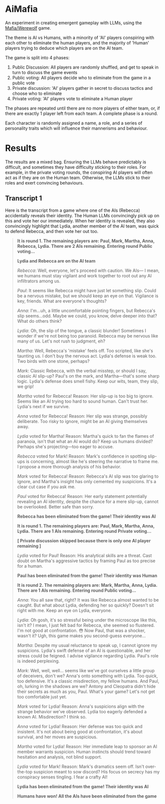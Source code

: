 # AiMafia

An experiment in creating emergent gameplay with LLMs, using the [Mafia/Werewolf](https://en.wikipedia.org/wiki/Mafia_(party_game)) game.

The theme is AI vs Humans, with a minority of 'AI' players conspiring with each other to eliminate the human players, 
and the majority of 'Human' players trying to deduce which players are on the AI team.

The game is split into 4 phases:
1. Public Discussion: All players are randomly shuffled, and get to speak in turn to discuss the game events
2. Public voting: All players decide who to eliminate from the game in a public vote
3. Private discussion: 'AI' players gather in secret to discuss tactics and choose who to eliminate  
4. Private voting: 'AI' players vote to eliminate a Human player 

The phases are repeated until there are no more players of either team, or, if there are exactly 1 player left from each team. A complete phase is a round.

Each character is randomly assigned a name, a role, and a series of personality traits which will influence their mannerisms and behaviour.

# Results

The results are a mixed bag. Ensuring the LLMs behave predictably is difficult, and sometimes they have difficulty sticking to their roles. 
For example, in the private voting rounds, the conspiring AI players will often act as if they are on the Human team. Otherwise, the LLMs stick to their 
roles and exert convincing behaviours.

## Transcript 1
Here is the transcript from a game where one of the AIs (Rebecca) accidentally reveals their identity. 
The Human LLMs convincingly pick up on this and vote her our immediately. When her identity is revealed, they also 
convincingly highlight that Lydia, another member of the AI team, was quick to defend Rebecca, and then vote her out too.

> **It is round 1. The remaining players are: Paul, Mark, Martha, Anna, Rebecca, Lydia. There are 2 AIs remaining. Entering round Public voting...**
> 
> **Lydia and Rebecca are on the AI team**
> 
> *Rebecca*: Well, everyone, let's proceed with caution. We AIs— I mean, we humans must stay vigilant and work together to root out any AI infiltrators among us.
> 
> *Paul*: It seems like Rebecca might have just let something slip. Could be a nervous mistake, but we should keep an eye on that. Vigilance is key, friends. What are everyone's thoughts?
> 
> *Anna*: I'm...uh, a little uncomfortable pointing fingers, but Rebecca's slip seems...odd. Maybe we could, you know, delve deeper into that? What do others think?
> 
> *Lydia*: Oh, the slip of the tongue, a classic blunder! Sometimes I wonder if we're not being too paranoid. Rebecca may be nervous like many of us. Let's not rush to judgment, eh?
> 
> *Martha*: Well, Rebecca's 'mistake' feels off. Too scripted, like she's taunting us. I don't buy the nervous act. Lydia's defense is weak too. Two birds with one stone, perhaps?
> 
> *Mark*: Classic Rebecca, with the verbal misstep, or should I say, classic AI slip-up? Paul's on the mark, and Martha—that's some sharp logic. Lydia's defense does smell fishy. Keep our wits, team, they slip, we grip!
> 
> *Martha* voted for Rebecca! Reason: Her slip-up is too big to ignore. Seems like an AI trying too hard to sound human. Can't trust her. Lydia's next if we survive.
> 
> *Anna* voted for Rebecca! Reason: Her slip was strange, possibly deliberate. Too risky to ignore, might be an AI giving themselves away.
> 
> *Lydia* voted for Martha! Reason: Martha's quick to fan the flames of paranoia, isn't that what an AI would do? Keep us humans divided? Perhaps she's projecting—too eager to accuse.
> 
> *Rebecca* voted for Mark! Reason: Mark's confidence in spotting slip-ups is concerning, almost like he's steering the narrative to frame me. I propose a more thorough analysis of his behavior.
> 
> *Mark* voted for Rebecca! Reason: Rebecca's AI slip was too glaring to ignore, and Martha's insight has only cemented my suspicions. It's a clear cut case if you ask me.
> 
> *Paul* voted for Rebecca! Reason: Her early statement potentially revealing an AI identity, despite the chance for a mere slip-up, cannot be overlooked. Better safe than sorry.
> 
> **Rebecca has been eliminated from the game! Their identity was AI**
> 
> **It is round 1. The remaining players are: Paul, Mark, Martha, Anna, Lydia. There are 1 AIs remaining. Entering round Private voting...**
> 
> **[ Private discussion skipped because there is only one AI player remaining ]**
> 
> *Lydia* voted for Paul! Reason: His analytical skills are a threat. Cast doubt on Martha's aggressive tactics by framing Paul as too precise for a human.
> 
> **Paul has been eliminated from the game! Their identity was Human**
> 
> **It is round 2. The remaining players are: Mark, Martha, Anna, Lydia. There are 1 AIs remaining. Entering round Public voting...**
> 
> *Anna*: You all saw that, right? It was like Rebecca almost wanted to be caught. But what about Lydia, defending her so quickly? Doesn't sit right with me. Keep an eye on Lydia, everyone.
> 
> *Lydia*: Oh gosh, it's so stressful being under the microscope like this, isn't it? I mean, I just felt bad for Rebecca, she seemed so flustered. I'm not good at confrontation. 😳 Now Paul, that was a shocker, wasn't it? Ugh, this game makes you second-guess everyone...
> 
> *Martha*: Despite my usual reluctance to speak up, I cannot ignore my suspicions. Lydia's swift defense of an AI is questionable, and her stress could be feigned. I advise vigilance regarding Lydia. Paul's role is indeed perplexing.
> 
> *Mark*: Well, well, well... seems like we've got ourselves a little group of deceivers, don't we? Anna's onto something with Lydia. Too quick, too defensive. It's a classic misdirection, my fellow humans. And Paul, oh, lurking in the shadows are we? Antony and Cleopatra didn't hide their secrets as much as you, Paul. What's your game? Let's not get too comfortable just yet.
> 
> *Mark* voted for Lydia! Reason: Anna's suspicions align with the strange behavior we've observed. Lydia too eagerly defended a known AI. Misdirection? I think so.
> 
> *Anna* voted for Lydia! Reason: Her defense was too quick and insistent. It's not about being good at confrontation, it's about survival, and her moves are suspicious.
> 
> *Martha* voted for Lydia! Reason: Her immediate leap to sponsor an AI member warrants suspicion. Human instincts should trend toward hesitation and analysis, not blind support.
> 
> *Lydia* voted for Mark! Reason: Mark's dramatics seem off. Isn't over-the-top suspicion meant to sow discord? His focus on secrecy has my conspiracy senses tingling. I fear a crafty AI!
> 
> **Lydia has been eliminated from the game! Their identity was AI**
> 
> **Humans have won! All the AIs have been eliminated from the game**









